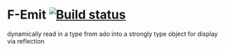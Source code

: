 # F-Emit [![Build status](https://ci.appveyor.com/api/projects/status/ftimoeupfgigo1ya?svg=true)](https://ci.appveyor.com/project/ImaginaryDevelopment/f-emit)
dynamically read in a type from ado into a strongly type object for display via reflection

